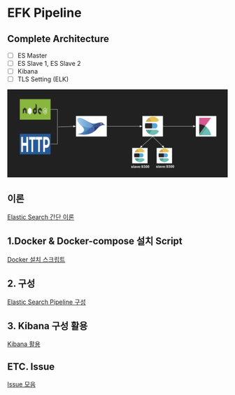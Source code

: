 # EFK Pipeline

## Complete Architecture

- [ ] ES Master
- [ ] ES Slave 1, ES Slave 2
- [ ] Kibana
- [ ] TLS Setting (ELK)

![arch](./public/arch.png)

## 이론

[Elastic Search 간단 이론](./documents/1.md)

## 1.Docker & Docker-compose 설치 Script

[Docker 설치 스크립트](./documents/2.md)

## 2. 구성

[Elastic Search Pipeline 구성](./documents/3.md)

## 3. Kibana 구성 활용

[Kibana 활용](./documents/4.md)

## ETC. Issue

[Issue 모음](./documents/issue.md)